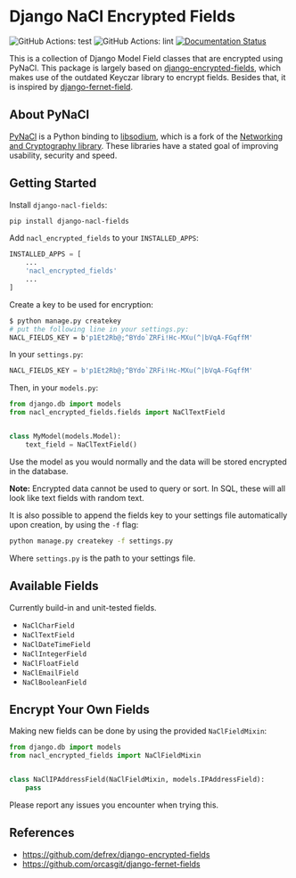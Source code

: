 # Django NaCl Encrypted Fields

![GitHub Actions: test](https://github.com/warpnet/django-nacl-fields/workflows/test/badge.svg)
![GitHub Actions: lint](https://github.com/warpnet/django-nacl-fields/workflows/lint/badge.svg)
[![Documentation Status](https://readthedocs.org/projects/django-nacl-fields/badge/?version=latest)](https://django-nacl-fields.readthedocs.io/en/latest/?badge=latest)

This is a collection of Django Model Field classes that are encrypted using PyNaCl. This package is largely based on [django-encrypted-fields](https://github.com/defrex/django-encrypted-fields), which makes use of the outdated Keyczar library to encrypt fields. Besides that, it is inspired by [django-fernet-field](https://github.com/orcasgit/django-fernet-fields).


## About PyNaCl

[PyNaCl](https://github.com/pyca/pynacl) is a Python binding to [libsodium](https://github.com/jedisct1/libsodium), which is a fork of the [Networking and Cryptography library](https://nacl.cr.yp.to). These libraries have a stated goal of improving usability, security and speed.


## Getting Started

Install `django-nacl-fields`:
```sh
pip install django-nacl-fields
```

Add `nacl_encrypted_fields` to your `INSTALLED_APPS`:
```python
INSTALLED_APPS = [
    ...
    'nacl_encrypted_fields'
    ...
]
```

Create a key to be used for encryption:
```sh
$ python manage.py createkey
# put the following line in your settings.py:
NACL_FIELDS_KEY = b'p1Et2Rb@;^BYdo`ZRFi!Hc-MXu(^|bVqA-FGqffM'
```

In your `settings.py`:
```python
NACL_FIELDS_KEY = b'p1Et2Rb@;^BYdo`ZRFi!Hc-MXu(^|bVqA-FGqffM'
```

Then, in your `models.py`:
```python
from django.db import models
from nacl_encrypted_fields.fields import NaClTextField


class MyModel(models.Model):
    text_field = NaClTextField()
```

Use the model as you would normally and the data will be stored encrypted in the database.

**Note:** Encrypted data cannot be used to query or sort. In SQL, these will all look like text fields with random text.

It is also possible to append the fields key to your settings file automatically upon creation, by using the `-f` flag:
```sh
python manage.py createkey -f settings.py
```

Where `settings.py` is the path to your settings file.


## Available Fields

Currently build-in and unit-tested fields.

- `NaClCharField`
- `NaClTextField`
- `NaClDateTimeField`
- `NaClIntegerField`
- `NaClFloatField`
- `NaClEmailField`
- `NaClBooleanField`


## Encrypt Your Own Fields

Making new fields can be done by using the provided `NaClFieldMixin`:
```python
from django.db import models
from nacl_encrypted_fields import NaClFieldMixin


class NaClIPAddressField(NaClFieldMixin, models.IPAddressField):
    pass
```

Please report any issues you encounter when trying this.

## References

- <https://github.com/defrex/django-encrypted-fields>
- <https://github.com/orcasgit/django-fernet-fields>
